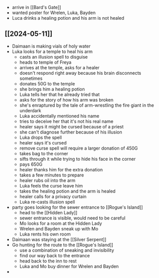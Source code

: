- arrive in [[Bard's Gate]]
- wanted poster for Wrelen, Luka, Bayden
- Luca drinks a healing potion and his arm is not healed

## [[2024-05-11]]
- Daimaan is making vials of holy water
- Luka looks for a temple to heal his arm
	- casts an illusion spell to disguise
	- heads to temple of Freya
	- arrives at the temple, asks for a healer
	- doesn't respond right away because his brain disconnects sometimes
	- donates 50G to the temple
	- she brings him a healing potion
	- Luka tells her that he already tried that
	- asks for the story of how his arm was broken
	- she's enraptured by the tale of arm-wrestling the fire giant in the underdark
	- Luka accidentally mentioned his name
	- tries to deceive her that it's not his real name
	- healer says it might be cursed because of a priest
	- she can't diagnose further because of his illusion
	- Luka drops the spell
	- healer says it's cursed
	- remove curse spell will require a larger donation of 450G
	- takes bag to the corner
	- sifts through it while trying to hide his face in the corner
	- pays 650G
	- healer thanks him for the extra donation
	- takes a few minutes to prepare
	- healer rubs oil into the arm
	- Luka feels the curse leave him
	- takes the healing potion and the arm is healed
	- healer calls for a privacy curtain
	- Luka re-casts illusion spell
- party goes looking for the sewer entrance to [[Rogue's Island]]
	- head to the [[Hidden Lady]]
	- sewer entrance is visible, would need to be careful
	- Mo looks for a room at the Hidden Lady
	- Wrelen and Bayden sneak up with Mo
	- Luka rents his own room
- Daimaan was staying at the [[Silver Serpent]]
- Go hunting for the route to the [[Rogue's Island]]
	- use a combination of sneaking and invisibility
	- find our way back to the entrance
	- head back to the inn to rest
	- Luka and Mo buy dinner for Wrelen and Bayden
- 